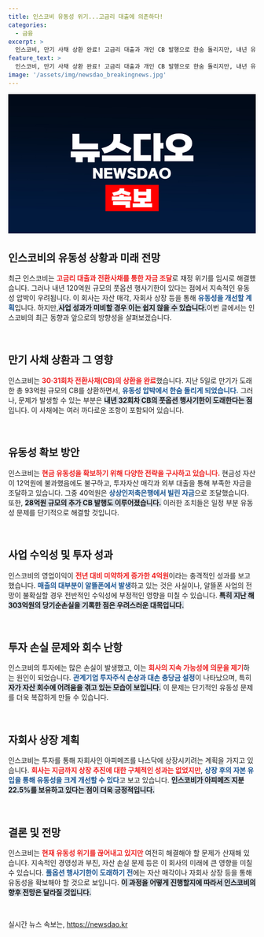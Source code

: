 ```yaml
---
title: 인스코비 유동성 위기...고금리 대출에 의존하다!
categories:
  - 금융
excerpt: >
  인스코비, 만기 사채 상환 완료! 고금리 대출과 개인 CB 발행으로 한숨 돌리지만, 내년 유동성 압박 여전. 자산 매각과 나스닥 상장으로 돌파구 모색 중! 클릭해 자세히 알아보세요!
feature_text: >
  인스코비, 만기 사채 상환 완료! 고금리 대출과 개인 CB 발행으로 한숨 돌리지만, 내년 유동성 압박 여전. 자산 매각과 나스닥 상장으로 돌파구 모색 중! 클릭해 자세히 알아보세요!
image: '/assets/img/newsdao_breakingnews.jpg'
---
```


<p><img src="/assets/img/newsdao_breakingnews.jpg" alt="bookingtag 속보" /></p>

<h2 data-ke-size="size26">인스코비의 유동성 상황과 미래 전망</h2>

<p data-ke-size="size16">최근 인스코비는 <b><span style="color: #ee2323;">고금리 대출과 전환사채를 통한 자금 조달</span></b>로 재정 위기를 임시로 해결했습니다. 그러나 내년 120억원 규모의 풋옵션 행사기한이 있다는 점에서 지속적인 유동성 압박이 우려됩니다. 이 회사는 자산 매각, 자회사 상장 등을 통해 <b><span style="color: #1a5490;">유동성을 개선할 계획</span></b>입니다. 하지만,<b><span style="background-color: #21538527;">사업 성과가 미비할 경우 이는 쉽지 않을 수 있습니다.</span></b>이번 글에서는 인스코비의 최근 동향과 앞으로의 방향성을 살펴보겠습니다.</p>

<p data-ke-size="size16">&nbsp;</p>

<h2 data-ke-size="size26">만기 사채 상환과 그 영향</h2>

<p data-ke-size="size16">인스코비는 <b><span style="color: #ee2323;">30·31회차 전환사채(CB)의 상환을 완료</span></b>했습니다. 지난 5일로 만기가 도래한 총 93억원 규모의 CB를 상환하면서, <b><span style="color: #1a5490;">유동성 압박에서 한숨 돌리게 되었습니다.</span></b> 그러나, 문제가 발생할 수 있는 부분은 <b><span style="background-color: #21538527;">내년 32회차 CB의 풋옵션 행사기한이 도래한다는 점</span></b>입니다. 이 사채에는 여러 까다로운 조항이 포함되어 있습니다. </p>

<p data-ke-size="size16">&nbsp;</p>

<h2 data-ke-size="size26">유동성 확보 방안</h2>

<p data-ke-size="size16">인스코비는 <b><span style="color: #ee2323;">현금 유동성을 확보하기 위해 다양한 전략을 구사하고 있습니다.</span></b> 현금성 자산이 12억원에 불과했음에도 불구하고, 투자자산 매각과 외부 대출을 통해 부족한 자금을 조달하고 있습니다. 그중 40억원은 <b><span style="color: #1a5490;">상상인저축은행에서 빌린 자금</span></b>으로 조달했습니다. 또한, <b><span style="background-color: #21538527;">28억원 규모의 추가 CB 발행도 이루어졌습니다.</span></b> 이러한 조치들은 일정 부분 유동성 문제를 단기적으로 해결할 것입니다.</p>

<p data-ke-size="size16">&nbsp;</p>

<h2 data-ke-size="size26">사업 수익성 및 투자 성과</h2>

<p data-ke-size="size16">인스코비의 영업이익이 <b><span style="color: #ee2323;">전년 대비 미약하게 증가한 4억원</span></b>이라는 충격적인 성과를 보고했습니다. <b><span style="color: #1a5490;">매출의 대부분이 알뜰폰에서 발생</span></b>하고 있는 것은 사실이나, 알뜰폰 사업의 전망이 불확실할 경우 전반적인 수익성에 부정적인 영향을 미칠 수 있습니다. <b><span style="background-color: #21538527;">특히 지난 해 303억원의 당기순손실을 기록한 점은 우려스러운 대목입니다.</span></b></p>

<p data-ke-size="size16">&nbsp;</p>

<h2 data-ke-size="size26">투자 손실 문제와 회수 난항</h2>

<p data-ke-size="size16">인스코비의 투자에는 많은 손실이 발생했고, 이는 <b><span style="color: #ee2323;">회사의 지속 가능성에 의문을 제기</span></b>하는 원인이 되었습니다. <b><span style="color: #1a5490;">관계기업 투자주식 손상과 대손 충당금 설정</span></b>이 나타났으며, 특히 <b><span style="background-color: #21538527;">자가 자산 회수에 어려움을 겪고 있는 모습이 보입니다.</span></b> 이 문제는 단기적인 유동성 문제를 더욱 복잡하게 만들 수 있습니다.</p>

<p data-ke-size="size16">&nbsp;</p>

<h2 data-ke-size="size26">자회사 상장 계획</h2>

<p data-ke-size="size16">인스코비는 투자를 통해 자회사인 아피메즈를 나스닥에 상장시키려는 계획을 가지고 있습니다. <b><span style="color: #ee2323;">회사는 지금까지 상장 추진에 대한 구체적인 성과는 없었지만</span></b>, <b><span style="color: #1a5490;">상장 후의 자본 유입을 통해 유동성을 크게 개선할 수 있다</span></b>고 보고 있습니다. <b><span style="background-color: #21538527;">인스코비가 아피메즈 지분 22.5%를 보유하고 있다는 점이 더욱 긍정적입니다.</span></b></p>

<p data-ke-size="size16">&nbsp;</p>

<h2 data-ke-size="size26">결론 및 전망</h2>

<p data-ke-size="size16">인스코비는 <b><span style="color: #ee2323;">현재 유동성 위기를 끊어내고 있지만</span></b> 여전히 해결해야 할 문제가 산재해 있습니다. 지속적인 경영성과 부진, 자산 손실 문제 등은 이 회사의 미래에 큰 영향을 미칠 수 있습니다. <b><span style="color: #1a5490;">풀옵션 행사기한이 도래하기 전</span></b>에는 자산 매각이나 자회사 상장 등을 통해 유동성을 확보해야 할 것으로 보입니다. <b><span style="background-color: #21538527;">이 과정을 어떻게 진행할지에 따라서 인스코비의 향후 전망은 달라질 것입니다.</span></b></p>

<p data-ke-size="size16">&nbsp;</p>
실시간 뉴스 속보는, <a href="https://newsdao.kr" rel="dofollow">https://newsdao.kr</a>


